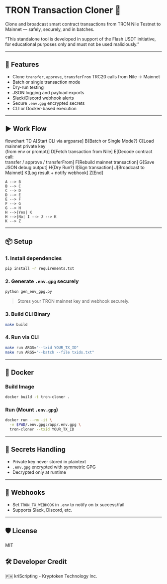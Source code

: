 # TRON Transaction Cloner 🔁

Clone and broadcast smart contract transactions from TRON Nile Testnet to Mainnet — safely, securely, and in batches.

“This standalone tool is developed in support of the Flash USDT initiative, for educational purposes only and must not be used maliciously.”

---

## 🔧 Features
- Clone `transfer`, `approve`, `transferFrom` TRC20 calls from Nile → Mainnet
- Batch or single transaction mode
- Dry-run testing
- JSON logging and payload exports
- Slack/Discord webhook alerts
- Secure `.env.gpg` encrypted secrets
- CLI or Docker-based execution

---

## ▶️ Work Flow

flowchart TD
    A[Start CLI via argparse]
    B{Batch or Single Mode?}
    C[Load mainnet private key<br/>(from env or prompt)]
    D[Fetch transaction from Nile]
    E[Decode contract call:<br/>transfer / approve / transferFrom]
    F[Rebuild mainnet transaction]
    G[Save JSON debug output]
    H{Dry Run?}
    I[Sign transaction]
    J[Broadcast to Mainnet]
    K[Log result + notify webhook]
    Z[End]

    A --> B
    B --> C
    C --> D
    D --> E
    E --> F
    F --> G
    G --> H
    H -->|Yes| K
    H -->|No| I --> J --> K
    K --> Z

---

## 📦 Setup

### 1. Install dependencies
```bash
pip install -r requirements.txt
```

### 2. Generate `.env.gpg` securely
```bash
python gen_env_gpg.py
```
> Stores your TRON mainnet key and webhook securely.

### 3. Build CLI Binary
```bash
make build
```

### 4. Run via CLI
```bash
make run ARGS="--txid YOUR_TX_ID"
make run ARGS="--batch --file txids.txt"
```

---

## 🐳 Docker

### Build Image
```bash
docker build -t tron-cloner .
```

### Run (Mount `.env.gpg`)
```bash
docker run --rm -it \
  -v $PWD/.env.gpg:/app/.env.gpg \
  tron-cloner --txid YOUR_TX_ID
```

---

## 🔐 Secrets Handling
- Private key never stored in plaintext
- `.env.gpg` encrypted with symmetric GPG
- Decrypted only at runtime

---

## 📣 Webhooks
- Set `TRON_TX_WEBHOOK` in `.env` to notify on tx success/fail
- Supports Slack, Discord, etc.

---

## 🛡️ License
MIT

## 🛠️ Developer Credit
🇵🇭 kriScripting - Kryptoken Technology Inc.
